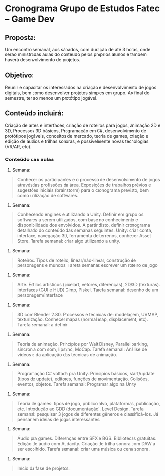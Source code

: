 # Cronograma Grupo de Estudos Fatec – Game Dev

## Proposta:
Um encontro semanal, aos sábados, com duração de até 3 horas, onde serão ministradas aulas do conteúdo pelos próprios alunos e também haverá desenvolvimento de projetos.

## Objetivo:
Reunir e capacitar os interessados na criação e desenvolvimento de jogos digitais, bem como desenvolver projetos simples em grupo. Ao final do semestre, ter ao menos um protótipo jogável.

## Conteúdo incluirá: 
Criação de artes e interfaces, criação de roteiros para jogos, animação 2D e 3D, Processos 3D básicos, Programação em C#, desenvolvimento de protótipos jogáveis, conceitos de mercado, teoria de games, criação e edição de áudios e trilhas sonoras, e possivelmente novas tecnologias (VR/AR, etc).

### Conteúdo das aulas
1. Semana:
>Conhecer os participantes e o processo de desenvolvimento de jogos atravésdas profissões da área. Exposições de trabalhos prévios e sugestões iniciais (brainstorm) para o cronograma previsto, bem como utilização de softwares.

1. Semana:
>Conhecendo engines e utilizando a Unity. Definir em grupo os softwares a serem utilizados, com base no conhecimento e disponibilidade dos envolvidos. A partir disto, definir cronograma detalhado do conteúdo das semanas seguintes.
Unity: criar conta, interface, navegação 3D, ferramenta de terrenos, conhecer Asset Store.
Tarefa semanal: criar algo utilizando a unity.

1. Semana:
>Roteiros. Tipos de roteiro, linear/não-linear, construção de personagens e mundos.
Tarefa semanal: escrever um roteiro de jogo

1. Semana:
>Arte. Estilos artísticos (pixelart, vetores, diferenças), 2D/3D (texturas). Interfaces (GUI e HUD) Gimp, Piskel.
Tarefa semanal: desenho de um personagem/interface

1. Semana:
>3D com Blender 2.80. Processos e técnicas de: modelagem, UVMAP, texturização. Conhecer mapas (normal map, displacement, etc).
Tarefa semanal: a definir

1. Semana:
>Teoria de animação. Princípios por Walt Disney, Parallel parking, sincronia com som, lipsync, MoCap.
Tarefa semanal: Análise de vídeos e da aplicação das técnicas de animação.

1. Semana:
>Programação C# voltada pra Unity. Princípios básicos, start/update (tipos de update), editores, funções de movimentação. Colisões, eventos, objetos.
Tarefa semanal: Programar algo na Unity

1. Semana:
>Teoria de games: tipos de jogo, público alvo, plataformas, publicação, etc. Introdução ao GDD (documentação). Level Design.
Tarefa semanal: pesquisar 3 jogos de diferentes gêneros e classificá-los. Já pensar em ideias de jogos interessantes.

 1. Semana:
>Áudio pra games. Diferenças entre SFX e BGS. Bibliotecas gratuitas. Edição de áudio com Audacity. Criação de trilha sonora com DAW a ser escolhido.
Tarefa semanal: criar uma música ou cena sonora. 

1. Semana:
>Início da fase de projetos.
